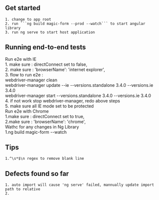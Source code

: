 ## Get started
    1. change to app root  
    2. run ```ng build magic-form --prod --watch``` to start angular library  
    3. run ng serve to start host application  
## Running end-to-end tests
Run e2e with IE  
    1. make sure : directConnect set to false,  
    2. make sure : 'browserName': 'internet explorer',  
    3. flow to run e2e :  
        webdriver-manager clean  
        webdriver-manager update --ie --versions.standalone 3.4.0 --versions.ie 3.4.0  
        webdriver-manager start --versions.standalone 3.4.0 --versions.ie 3.4.0  
    4. if not work stop webdriver-manager, redo above steps  
    5. make sure all IE mode set to be protected  
Run e2e with Chrome  
    1.make sure : directConnect set to true,  
    2.make sure : 'browserName': 'chrome',  
Wathc for any changes in Ng Library  
    1.ng build magic-form --watch  
## Tips
    1.^\s*$\n regex to remove blank line
## Defects found so far
    1. auto import will cause 'ng serve' failed, mannually update import path to relative  
    2.
